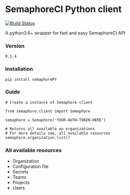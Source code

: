 # SemaphoreCI Python client


[![Build Status](https://semaphoreci.com/api/v1/michaelyusko/semaphorepy/branches/develop/badge.svg)](https://semaphoreci.com/michaelyusko/semaphorepy)


A python3.6+ wrapper for fast and easy SemaphoreCI API

### Version
```
0.1.4
```

### Installation
```
pip install semaphorePY
```

### Guide
```
# Create a instance of Semaphore client

from semaphore.client import Semaphore

semaphore = Semaphore('YOUR-AUTH-TOKEN-HERE')

# Returns all available an organizations
# For more details see, all available resources
semaphore.organization.list()
```

### All available resources
   * Organization
   * Configuration file
   * Secrets
   * Teams
   * Projects
   * Users
